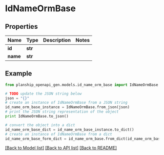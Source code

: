 # IdNameOrmBase


## Properties
Name | Type | Description | Notes
------------ | ------------- | ------------- | -------------
**id** | **str** |  | 
**name** | **str** |  | 

## Example

```python
from planship_openapi_gen.models.id_name_orm_base import IdNameOrmBase

# TODO update the JSON string below
json = "{}"
# create an instance of IdNameOrmBase from a JSON string
id_name_orm_base_instance = IdNameOrmBase.from_json(json)
# print the JSON string representation of the object
print IdNameOrmBase.to_json()

# convert the object into a dict
id_name_orm_base_dict = id_name_orm_base_instance.to_dict()
# create an instance of IdNameOrmBase from a dict
id_name_orm_base_form_dict = id_name_orm_base.from_dict(id_name_orm_base_dict)
```
[[Back to Model list]](../README.md#documentation-for-models) [[Back to API list]](../README.md#documentation-for-api-endpoints) [[Back to README]](../README.md)


